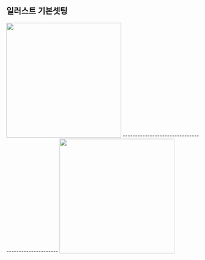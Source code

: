 ## 일러스트 기본셋팅

<img src="https://user-images.githubusercontent.com/129016976/230839368-0bcfe777-9058-4b10-8f3b-b9351000b387.png" width="300">
----------------------------------------------------
<img src="https://user-images.githubusercontent.com/129016976/230839512-a57d26e6-5fe0-4bac-bfa9-24022740938a.png" width="300">


